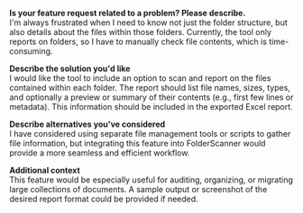 **Is your feature request related to a problem? Please describe.**  
I'm always frustrated when I need to know not just the folder structure, but also details about the files within those folders. Currently, the tool only reports on folders, so I have to manually check file contents, which is time-consuming.

**Describe the solution you'd like**  
I would like the tool to include an option to scan and report on the files contained within each folder. The report should list file names, sizes, types, and optionally a preview or summary of their contents (e.g., first few lines or metadata). This information should be included in the exported Excel report.

**Describe alternatives you've considered**  
I have considered using separate file management tools or scripts to gather file information, but integrating this feature into FolderScanner would provide a more seamless and efficient workflow.

**Additional context**  
This feature would be especially useful for auditing, organizing, or migrating large collections of documents. A sample output or screenshot of the desired report format could be provided if needed.
